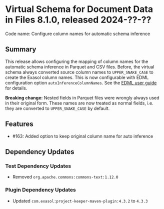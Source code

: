 # Virtual Schema for Document Data in Files 8.1.0, released 2024-??-??

Code name: Configure column names for automatic schema inference

## Summary

This release allows configuring the mapping of column names for the automatic schema inference in Parquet and CSV files. Before, the virtual schema always converted source column names to `UPPER_SNAKE_CASE` to create the Exasol column names. This is now configurable with EDML configuration option `autoInferenceColumnNames`. See the [EDML user guide](https://github.com/exasol/virtual-schema-common-document/blob/main/doc/user_guide/edml_user_guide.md#automatic-mapping-inference) for details.

**Breaking change:** Nested fields in Parquet files were wrongly always used in their original form. These names are now treated as normal fields, i.e. they are converted to `UPPER_SNAKE_CASE` by default.

## Features

* #163: Added option to keep original column name for auto inference

## Dependency Updates

### Test Dependency Updates

* Removed `org.apache.commons:commons-text:1.12.0`

### Plugin Dependency Updates

* Updated `com.exasol:project-keeper-maven-plugin:4.3.2` to `4.3.3`
